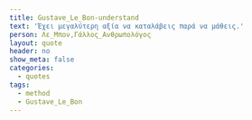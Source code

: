 ```yaml
---
title: Gustave_Le_Bon-understand
text: 'Έχει μεγαλύτερη αξία να καταλάβεις παρά να μάθεις.'
person: Λε_Μπον,Γάλλος_Ανθρωπολόγος
layout: quote
header: no
show_meta: false
categories:
  - quotes
tags:
  - method
  - Gustave_Le_Bon
---
```

